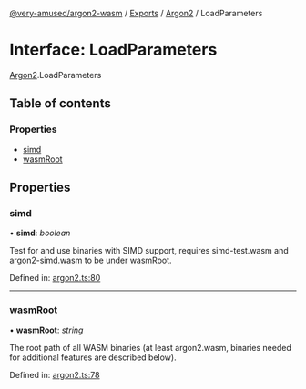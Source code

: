 [@very-amused/argon2-wasm](../README.md) / [Exports](../modules.md) / [Argon2](../modules/argon2.md) / LoadParameters

# Interface: LoadParameters

[Argon2](../modules/argon2.md).LoadParameters

## Table of contents

### Properties

- [simd](argon2.loadparameters.md#simd)
- [wasmRoot](argon2.loadparameters.md#wasmroot)

## Properties

### simd

• **simd**: *boolean*

Test for and use binaries with SIMD support, requires simd-test.wasm and argon2-simd.wasm to be under wasmRoot.

Defined in: [argon2.ts:80](https://github.com/very-amused/argon2-wasm/blob/ee8c702/src/argon2.ts#L80)

___

### wasmRoot

• **wasmRoot**: *string*

The root path of all WASM binaries (at least argon2.wasm, binaries needed for additional features are described below).

Defined in: [argon2.ts:78](https://github.com/very-amused/argon2-wasm/blob/ee8c702/src/argon2.ts#L78)

